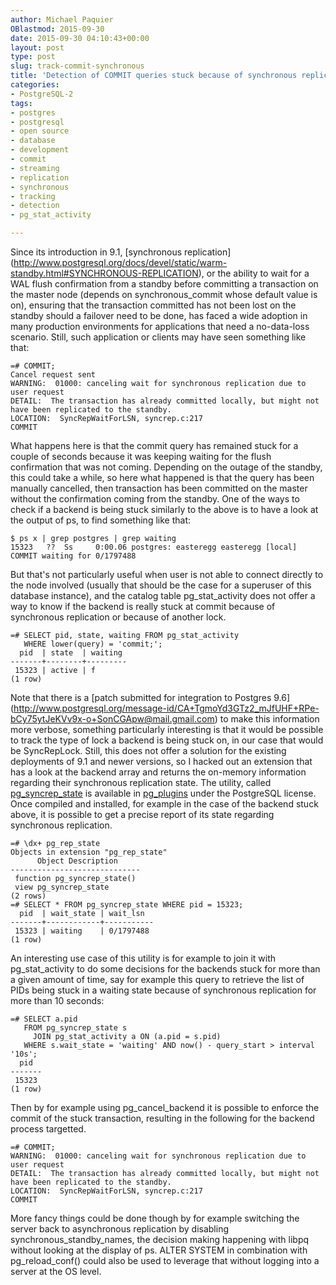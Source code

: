 ```yaml
---
author: Michael Paquier
OBlastmod: 2015-09-30
date: 2015-09-30 04:10:43+00:00
layout: post
type: post
slug: track-commit-synchronous
title: 'Detection of COMMIT queries stuck because of synchronous replication in Postgres'
categories:
- PostgreSQL-2
tags:
- postgres
- postgresql
- open source
- database
- development
- commit
- streaming
- replication
- synchronous
- tracking
- detection
- pg_stat_activity

---
```


Since its introduction in 9.1, [synchronous replication]
(http://www.postgresql.org/docs/devel/static/warm-standby.html#SYNCHRONOUS-REPLICATION),
or the ability to wait for a WAL flush confirmation from a standby before
committing a transaction on the master node (depends on synchronous\_commit
whose default value is on), ensuring that the transaction committed has not
been lost on the standby should a failover need to be done, has faced a wide
adoption in many production environments for applications that need a
no-data-loss scenario. Still, such application or clients may have seen something
like that:

    =# COMMIT;
    Cancel request sent
    WARNING:  01000: canceling wait for synchronous replication due to user request
    DETAIL:  The transaction has already committed locally, but might not have been replicated to the standby.
    LOCATION:  SyncRepWaitForLSN, syncrep.c:217
    COMMIT

What happens here is that the commit query has remained stuck for a couple
of seconds because it was keeping waiting for the flush confirmation that
was not coming. Depending on the outage of the standby, this could take a
while, so here what happened is that the query has been manually cancelled,
then transaction has been committed on the master without the confirmation
coming from the standby. One of the ways to check if a backend is being
stuck similarly to the above is to have a look at the output of ps, to find
something like that:

    $ ps x | grep postgres | grep waiting
    15323   ??  Ss     0:00.06 postgres: easteregg easteregg [local] COMMIT waiting for 0/1797488

But that's not particularly useful when user is not able to connect directly
to the node involved (usually that should be the case for a superuser of
this database instance), and the catalog table pg\_stat\_activity does not
offer a way to know if the backend is really stuck at commit because of
synchronous replication or because of another lock.

    =# SELECT pid, state, waiting FROM pg_stat_activity
       WHERE lower(query) = 'commit;';
      pid  | state  | waiting
    -------+--------+---------
     15323 | active | f
    (1 row)

Note that there is a [patch submitted for integration to Postgres 9.6]
(http://www.postgresql.org/message-id/CA+TgmoYd3GTz2_mJfUHF+RPe-bCy75ytJeKVv9x-o+SonCGApw@mail.gmail.com)
to make this information more verbose, something particularly interesting
is that it would be possible to track the type of lock a backend is being
stuck on, in our case that would be SyncRepLock. Still, this does not offer
a solution for the existing deployments of 9.1 and newer versions, so I
hacked out an extension that has a look at the backend array and returns
the on-memory information regarding their synchronous replication state.
The utility, called [pg\_syncrep\_state](https://github.com/michaelpq/pg_plugins/tree/master/pg_rep_state)
is available in [pg\_plugins](https://github.com/michaelpq/pg_plugins)
under the PostgreSQL license. Once compiled and installed, for example
in the case of the backend stuck above, it is possible to get a precise
report of its state regarding synchronous replication.

    =# \dx+ pg_rep_state
    Objects in extension "pg_rep_state"
          Object Description
    -----------------------------
     function pg_syncrep_state()
     view pg_syncrep_state
    (2 rows)
    =# SELECT * FROM pg_syncrep_state WHERE pid = 15323;
      pid  | wait_state | wait_lsn
    -------+------------+-----------
     15323 | waiting    | 0/1797488
    (1 row)

An interesting use case of this utility is for example to join it with
pg\_stat\_activity to do some decisions for the backends stuck for more
than a given amount of time, say for example this query to retrieve the
list of PIDs being stuck in a waiting state because of synchronous
replication for more than 10 seconds:

    =# SELECT a.pid
       FROM pg_syncrep_state s
         JOIN pg_stat_activity a ON (a.pid = s.pid)
       WHERE s.wait_state = 'waiting' AND now() - query_start > interval '10s';
      pid
    -------
     15323
    (1 row)

Then by for example using pg\_cancel\_backend it is possible to enforce
the commit of the stuck transaction, resulting in the following for the
backend process targetted.

    =# COMMIT;
    WARNING:  01000: canceling wait for synchronous replication due to user request
    DETAIL:  The transaction has already committed locally, but might not have been replicated to the standby.
    LOCATION:  SyncRepWaitForLSN, syncrep.c:217
    COMMIT

More fancy things could be done though by for example switching the server
back to asynchronous replication by disabling synchronous\_standby\_names,
the decision making happening with libpq without looking at the display of
ps. ALTER SYSTEM in combination with pg\_reload\_conf() could also be used
to leverage that without logging into a server at the OS level.
